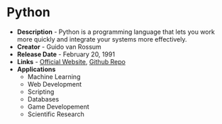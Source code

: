 # Python
- **Description** - Python is a programming language that lets you work more quickly and integrate your systems more effectively.
- **Creator** - Guido van Rossum
- **Release Date** - February 20, 1991
- **Links** - [Official Website](https://www.python.org/), [Github Repo](https://github.com/python/cpython)
- **Applications**
  * Machine Learning
  * Web Development
  * Scripting
  * Databases
  * Game Developement
  * Scientific Research
